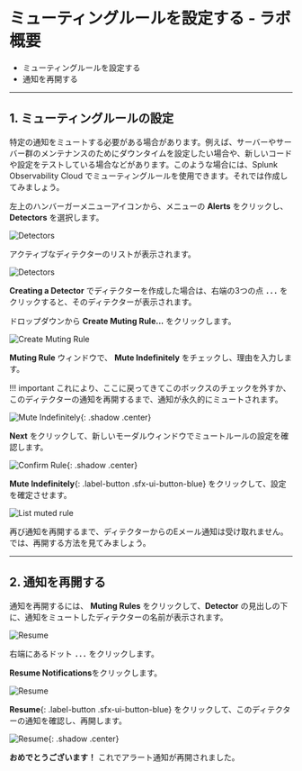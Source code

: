 # ミューティングルールを設定する - ラボ概要

* ミューティングルールを設定する
* 通知を再開する
  
---

## 1. ミューティングルールの設定

特定の通知をミュートする必要がある場合があります。例えば、サーバーやサーバー群のメンテナンスのためにダウンタイムを設定したい場合や、新しいコードや設定をテストしている場合などがあります。このような場合には、Splunk Observability Cloud でミューティングルールを使用できます。それでは作成してみましょう。

左上のハンバーガーメニューアイコンから、メニューの **Alerts** をクリックし、**Detectors** を選択します。

![Detectors](../../../images/detectors-menu.png)

アクティブなディテクターのリストが表示されます。

![Detectors](../../../images/detector-list.png)

**Creating a Detector** でディテクターを作成した場合は、右端の3つの点 **`...`** をクリックすると、そのディテクターが表示されます。

ドロップダウンから **Create Muting Rule...** をクリックします。

![Create Muting Rule](../../../images/create-muting-rule.png)

**Muting Rule** ウィンドウで、 **Mute Indefinitely** をチェックし、理由を入力します。

!!! important
    これにより、ここに戻ってきてこのボックスのチェックを外すか、このディテクターの通知を再開するまで、通知が永久的にミュートされます。

![Mute Indefinitely](../../../images/mute-indefinitely.png){: .shadow .center}

**Next** をクリックして、新しいモーダルウィンドウでミュートルールの設定を確認します。

![Confirm Rule](../../../images/confirm-rule.png){: .shadow .center}

**Mute Indefinitely**{: .label-button .sfx-ui-button-blue} をクリックして、設定を確定させます。

![List muted rule](../../../images/alert-muted.png)

再び通知を再開するまで、ディテクターからのEメール通知は受け取れません。では、再開する方法を見てみましょう。

---

## 2. 通知を再開する

通知を再開するには、 **Muting Rules** をクリックして、**Detector** の見出しの下に、通知をミュートしたディテクターの名前が表示されます。

![Resume](../../../images/muting-rules-menu.png)

右端にあるドット **`...`** をクリックします。

**Resume Notifications**をクリックします。

![Resume](../../../images/muting-list.png)

**Resume**{: .label-button .sfx-ui-button-blue} をクリックして、このディテクターの通知を確認し、再開します。

![Resume](../../../images/resume.png){: .shadow .center}

**おめでとうございます！** これでアラート通知が再開されました。
